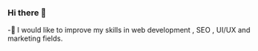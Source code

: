 ### Hi there 👋
-🤖 I would like to improve my skills in web development , SEO , UI/UX and marketing fields.



